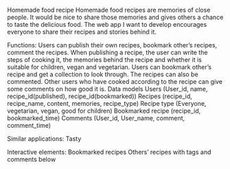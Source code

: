 Homemade food recipe
Homemade food recipes are memories of close people. It would be nice to share those memories and gives others a chance to taste the delicious food. The web app I want to develop encourages everyone to share their recipes and stories behind it. 

Functions:
Users can publish their own recipes, bookmark other’s recipes, comment the recipes.
When publishing a recipe, the user can write the steps of cooking it, the memories behind the recipe and whether it is suitable for children, vegan and vegetarian. Users can bookmark other’s recipe and get a collection to look through. The recipes can also be commented. Other users who have cooked according to the recipe can give some comments on how good it is. 
Data models
Users (User_id, name, recipe_id(published), recipe_id(bookmarked))
Recipes (recipe_id, recipe_name, content, memories, recipe_type)
Recipe type (Everyone, vegetarian, vegan, good for children)
Bookmarked recipe (recipe_id, bookmarked_time)
Comments (User_id, User_name, comment, comment_time)

Similar applications:
Tasty

Interactive elements:
Bookmarked recipes
Others’ recipes with tags and comments below
